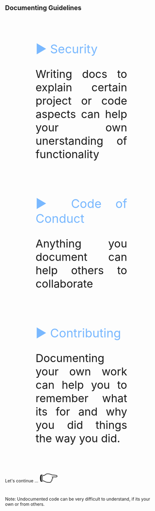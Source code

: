## Documenting Guidelines

<div style="font-size: 36px; text-align: justify; width: 60%; margin: 0% 20% 0% 20%;">

<br>

<span style='font-size:40px; padding: 0px 20px 0px 0px; color: #79b8ff;'>&#9654; Security</span>

  Writing docs to explain certain project or code aspects can help your own unerstanding of functionality

<br>

<span style='font-size:40px; padding: 0px 20px 0px 0px; color: #79b8ff;'>&#9654; Code of Conduct</span>

  Anything you document can help others to collaborate

<br>

<span style='font-size:40px; padding: 0px 20px 0px 0px; color: #79b8ff;'>&#9654; Contributing</span>

  Documenting your own work can help you to remember what its for and why you did things the way you did.

</div>

<br><br>
Let's continue ...
<span style='font-size:50px;'>&#128073;</span>

<!-- Add some speaker notes -->
Note: Undocumented code can be very difficult to understand, if its your own or from others.
